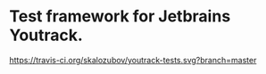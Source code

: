 # Test framework for Jetbrains Youtrack.

https://travis-ci.org/skalozubov/youtrack-tests.svg?branch=master
